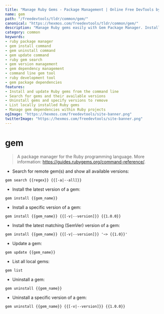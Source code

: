 ```yaml
---
title: "Manage Ruby Gems - Package Management | Online Free DevTools by Hexmos"
name: gem
path: "/freedevtools/tldr/common/gem/"
canonical: "https://hexmos.com/freedevtools/tldr/common/gem/"
description: "Manage Ruby gems easily with Gem Package Manager. Install, update, uninstall, and search for gems efficiently. Free online tool, no registration required."
category: common
keywords:
- ruby package manager
- gem install command
- gem uninstall command
- gem update command
- ruby gem search
- gem version management
- gem dependency management
- command line gem tool
- ruby development tool
- gem package dependencies
features:
- Install and update Ruby gems from the command line
- Search for gems and their available versions
- Uninstall gems and specify versions to remove
- List locally installed Ruby gems
- Manage gem dependencies within Ruby projects
ogImage: "https://hexmos.com/freedevtools/site-banner.png"
twitterImage: "https://hexmos.com/freedevtools/site-banner.png"
---
```


# gem

> A package manager for the Ruby programming language.
> More information: <https://guides.rubygems.org/command-reference/>.

- Search for remote gem(s) and show all available versions:

`gem search {{regex}} {{[-a|--all]}}`

- Install the latest version of a gem:

`gem install {{gem_name}}`

- Install a specific version of a gem:

`gem install {{gem_name}} {{[-v|--version]}} {{1.0.0}}`

- Install the latest matching (SemVer) version of a gem:

`gem install {{gem_name}} {{[-v|--version]}} '~> {{1.0}}'`

- Update a gem:

`gem update {{gem_name}}`

- List all local gems:

`gem list`

- Uninstall a gem:

`gem uninstall {{gem_name}}`

- Uninstall a specific version of a gem:

`gem uninstall {{gem_name}} {{[-v|--version]}} {{1.0.0}}`
